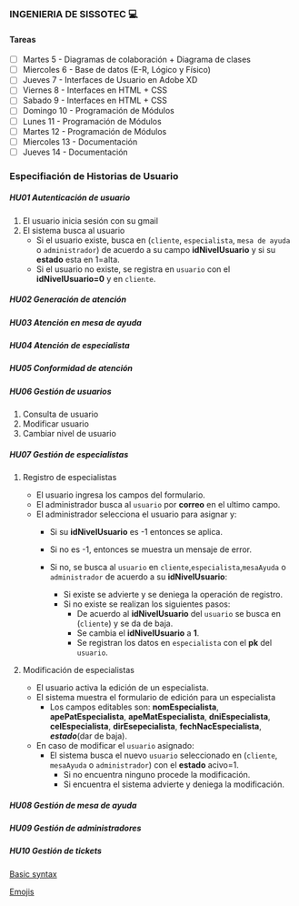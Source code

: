 ### INGENIERIA DE SISSOTEC :computer:

#### Tareas

- [ ] Martes 5      - Diagramas de colaboración + Diagrama de clases
- [ ] Miercoles 6   - Base de datos (E-R, Lógico y Físico)
- [ ] Jueves 7      - Interfaces de Usuario en Adobe XD
- [ ] Viernes 8     - Interfaces en HTML + CSS
- [ ] Sabado 9      - Interfaces en HTML + CSS
- [ ] Domingo 10    - Programación de Módulos
- [ ] Lunes 11      - Programación de Módulos
- [ ] Martes 12     - Programación de Módulos
- [ ] Miercoles 13  - Documentación
- [ ] Jueves 14     - Documentación

### Especifiación de Historias de Usuario

##### **HU01 Autenticación de usuario**
1. El usuario inicia sesión con su gmail
2. El  sistema busca al usuario
   - Si el usuario existe, busca en (`cliente`, `especialista`, `mesa de ayuda` o `administrador`) de acuerdo a su campo **idNivelUsuario** y si su **estado** esta en 1=alta.
   - Si el usuario no existe, se registra en `usuario` con el **idNivelUsuario=0** y en `cliente`.
##### HU02 Generación de atención
##### HU03 Atención en mesa de ayuda
##### HU04 Atención de especialista
##### HU05 Conformidad de atención
##### HU06 Gestión de usuarios
1. Consulta de usuario
2. Modificar usuario
3. Cambiar nivel de usuario
##### HU07 Gestión de especialistas
1. Registro de especialistas
   - El usuario ingresa los campos del formulario.
   - El administrador busca al `usuario` por **correo** en el ultimo campo.
   - El administrador selecciona el usuario para asignar y:
      - Si su **idNivelUsuario** es -1 entonces se aplica.
      - Si no es -1, entonces se muestra un mensaje de error.
      
      - Si no, se busca al `usuario` en `cliente`,`especialista`,`mesaAyuda` o `administrador` de acuerdo a su **idNivelUsuario**:
         - Si existe se advierte y se deniega la operación de registro.
         - Si no existe se realizan los siguientes pasos:
            - De acuerdo al **idNivelUsuario** del `usuario` se busca en (`cliente`) y se da de baja.
            - Se cambia el **idNivelUsuario** a **1**.
            - Se registran los datos en `especialista` con el **pk** del `usuario`.
         
2. Modificación de especialistas
   - El usuario activa la edición de un especialista.
   - El sistema muestra el formulario de edición para un especialista
      - Los campos editables son: **nomEspecialista**, **apePatEspecialista**, **apeMatEspecialista**,
       **dniEspecialista**, **celEspecialista**, **dirEsepecialista**, **fechNacEspecialista**, **_estado_**(dar de baja).
   - En caso de modificar el `usuario` asignado:
      - El sistema busca el nuevo `usuario` seleccionado en (`cliente`, `mesaAyuda` o `administrador`) con el **estado** acivo=1.
         - Si no encuentra ninguno procede la modificación.
         - Si encuentra el sistema advierte y deniega la modificación.
##### _HU08 Gestión de mesa de ayuda_
##### _HU09 Gestión de administradores_
##### HU10 Gestión de tickets

[Basic syntax](https://help.github.com/articles/basic-writing-and-formatting-syntax/)

[Emojis](https://www.webpagefx.com/tools/emoji-cheat-sheet/)
